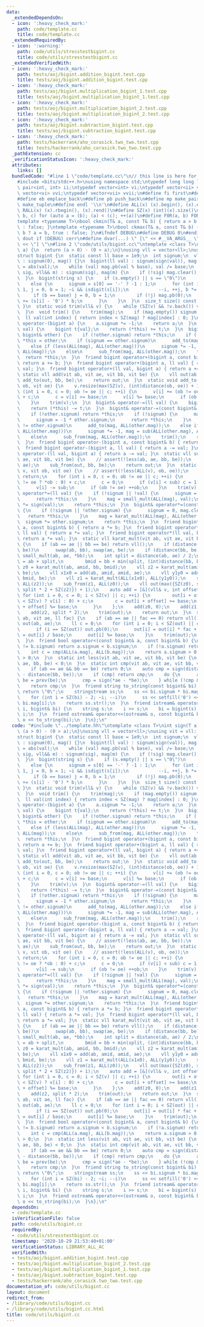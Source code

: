 ```yaml
---
data:
  _extendedDependsOn:
  - icon: ':heavy_check_mark:'
    path: code/template.cc
    title: code/template.cc
  _extendedRequiredBy:
  - icon: ':warning:'
    path: code/utils/stresstestbigint.cc
    title: code/utils/stresstestbigint.cc
  _extendedVerifiedWith:
  - icon: ':heavy_check_mark:'
    path: tests/aoj/bigint.addition_bigint.test.cpp
    title: tests/aoj/bigint.addition_bigint.test.cpp
  - icon: ':heavy_check_mark:'
    path: tests/aoj/bigint.multiplication_bigint_1.test.cpp
    title: tests/aoj/bigint.multiplication_bigint_1.test.cpp
  - icon: ':heavy_check_mark:'
    path: tests/aoj/bigint.multiplication_bigint_2.test.cpp
    title: tests/aoj/bigint.multiplication_bigint_2.test.cpp
  - icon: ':heavy_check_mark:'
    path: tests/aoj/bigint.subtraction_bigint.test.cpp
    title: tests/aoj/bigint.subtraction_bigint.test.cpp
  - icon: ':heavy_check_mark:'
    path: tests/hackerrank/aho_corasick.two_two.test.cpp
    title: tests/hackerrank/aho_corasick.two_two.test.cpp
  _pathExtension: cc
  _verificationStatusIcon: ':heavy_check_mark:'
  attributes:
    links: []
  bundledCode: "#line 1 \"code/template.cc\"\n// this line is here for a reason\n\
    #include <bits/stdc++.h>\nusing namespace std;\ntypedef long long ll;\ntypedef\
    \ pair<int, int> ii;\ntypedef vector<int> vi;\ntypedef vector<ii> vii;\ntypedef\
    \ vector<vi> vvi;\ntypedef vector<vii> vvii;\n#define fi first\n#define se second\n\
    #define eb emplace_back\n#define pb push_back\n#define mp make_pair\n#define mt\
    \ make_tuple\n#define endl '\\n'\n#define ALL(x) (x).begin(), (x).end()\n#define\
    \ RALL(x) (x).rbegin(), (x).rend()\n#define SZ(x) (int)(x).size()\n#define FOR(a,\
    \ b, c) for (auto a = (b); (a) < (c); ++(a))\n#define F0R(a, b) FOR (a, 0, (b))\n\
    template <typename T>\nbool ckmin(T& a, const T& b) { return a > b ? a = b, true\
    \ : false; }\ntemplate <typename T>\nbool ckmax(T& a, const T& b) { return a <\
    \ b ? a = b, true : false; }\n#ifndef DEBUG\n#define DEBUG 0\n#endif\n#define\
    \ dout if (DEBUG) cerr\n#define dvar(...) \" [\" << #__VA_ARGS__ \": \" << (__VA_ARGS__)\
    \ << \"] \"\n#line 2 \"code/utils/bigint.cc\"\ntemplate <class T>\nint sign(T\
    \ a) {\n  return (a > 0) - (0 > a);\n}\nusing vll = vector<ll>;\nusing vit = vll::const_iterator;\n\
    struct bigint {\n  static const ll base = 1e9;\n  int signum;\n  vll mag;\n  bigint()\
    \ : signum(0), mag() {}\n  bigint(ll val) : signum(sign(val)), mag() {\n    val\
    \ = abs(val);\n    while (val) mag.pb(val % base), val /= base;\n  }\n  bigint(int\
    \ sig, vll&& m) : signum(sig), mag(m) {\n    if (!sig) mag.clear();\n    trim();\n\
    \  }\n  bigint(string s) {\n    if (s.empty() || s == \"0\")\n      signum = 0;\n\
    \    else {\n      signum = s[0] == '-' ? -1 : 1;\n      for (int i = SZ(s) -\
    \ 1, j = 0, b = 1; ~i && isdigit(s[i]);\n           --i, ++j, b *= 10) {\n   \
    \     if (b == base) j = 0, b = 1;\n        if (!j) mag.pb(0);\n        mag.back()\
    \ += (s[i] - '0') * b;\n      }\n    }\n  }\n  size_t size() const { return mag.size();\
    \ }\n  static void trim(vll& v) {\n    while (SZ(v) && !v.back()) v.pop_back();\n\
    \  }\n  void trim() {\n    trim(mag);\n    if (mag.empty()) signum = 0;\n  }\n\
    \  ll val(int index) { return index < SZ(mag) ? mag[index] : 0; }\n  friend bigint\
    \ operator-(bigint a) {\n    a.signum *= -1;\n    return a;\n  }\n  bigint& operator+=(ll\
    \ val) {\n    bigint t{val};\n    return (*this) += t;\n  }\n  bigint& operator+=(const\
    \ bigint& other) {\n    if (!other.signum) return *this;\n    if (!signum) return\
    \ *this = other;\n    if (signum == other.signum)\n      add_to(mag, ALL(other.mag));\n\
    \    else if (less(ALL(mag), ALL(other.mag)))\n      signum *= -1, mag = sub(ALL(other.mag),\
    \ ALL(mag));\n    else\n      sub_from(mag, ALL(other.mag));\n    trim();\n  \
    \  return *this;\n  }\n  friend bigint operator+(bigint a, const bigint& b) {\
    \ return a += b; }\n  friend bigint operator+(bigint a, ll val) { return a +=\
    \ val; }\n  friend bigint operator+(ll val, bigint a) { return a += val; }\n \
    \ static vll add(vit ab, vit ae, vit bb, vit be) {\n    vll out(ab, ae);\n   \
    \ add_to(out, bb, be);\n    return out;\n  }\n  static void add_to(vll& v, vit\
    \ ob, vit oe) {\n    v.resize(max(SZ(v), (int)distance(ob, oe)) + 1);\n    for\
    \ (int i = 0, c = 0; ob != oe || c; ++i) {\n      v[i] += (ob != oe ? *ob : 0)\
    \ + c;\n      c = v[i] >= base;\n      v[i] %= base;\n      if (ob != oe) ++ob;\n\
    \    }\n    trim(v);\n  }\n  bigint& operator-=(ll val) {\n    bigint t{val};\n\
    \    return (*this) -= t;\n  }\n  bigint& operator-=(const bigint& other) {\n\
    \    if (!other.signum) return *this;\n    if (!signum) {\n      mag = other.mag;\n\
    \      signum = -1 * other.signum;\n      return *this;\n    }\n    if (signum\
    \ != other.signum)\n      add_to(mag, ALL(other.mag));\n    else if (less(ALL(mag),\
    \ ALL(other.mag)))\n      signum *= -1, mag = sub(ALL(other.mag), ALL(mag));\n\
    \    else\n      sub_from(mag, ALL(other.mag));\n    trim();\n    return *this;\n\
    \  }\n  friend bigint operator-(bigint a, const bigint& b) { return a -= b; }\n\
    \  friend bigint operator-(bigint a, ll val) { return a -= val; }\n  friend bigint\
    \ operator-(ll val, bigint a) { return a -= val; }\n  static vll sub(vit ab, vit\
    \ ae, vit bb, vit be) {\n    // assert(!less(ab, ae, bb, be));\n    vll out(ab,\
    \ ae);\n    sub_from(out, bb, be);\n    return out;\n  }\n  static void sub_from(vll&\
    \ v, vit ob, vit oe) {\n    // assert(!less(ALL(v), ob, oe));\n    if (ob == oe)\
    \ return;\n    for (int i = 0, c = 0; ob != oe || c; ++i) {\n      ll sub = (ob\
    \ != oe ? *ob : 0) + c;\n      c = 0;\n      if (v[i] < sub) c = 1, v[i] += base;\n\
    \      v[i] -= sub;\n      if (ob != oe) ++ob;\n    }\n    trim(v);\n  }\n  bigint&\
    \ operator*=(ll val) {\n    if (!signum || !val) {\n      signum = 0, mag.clear();\n\
    \      return *this;\n    }\n    mag = small_mult(ALL(mag), val);\n    signum\
    \ *= sign(val);\n    return *this;\n  }\n  bigint& operator*=(const bigint& other)\
    \ {\n    if (!signum || !other.signum) {\n      signum = 0, mag.clear();\n   \
    \   return *this;\n    }\n    mag = karat_mult(ALL(mag), ALL(other.mag));\n  \
    \  signum *= other.signum;\n    return *this;\n  }\n  friend bigint operator*(bigint\
    \ a, const bigint& b) { return a *= b; }\n  friend bigint operator*(bigint a,\
    \ ll val) { return a *= val; }\n  friend bigint operator*(ll val, bigint a) {\
    \ return a *= val; }\n  static vll karat_mult(vit ab, vit ae, vit bb, vit be)\
    \ {\n    if (ab == ae || bb == be) return vll();\n    if (distance(ab, ae) < distance(bb,\
    \ be))\n      swap(ab, bb), swap(ae, be);\n    if (distance(bb, be) == 1) return\
    \ small_mult(ab, ae, *bb);\n    int split = distance(ab, ae) / 2;\n    vit amid\
    \ = ab + split,\n        bmid = bb + min(split, (int)distance(bb, be));\n    vll\
    \ z0 = karat_mult(ab, amid, bb, bmid);\n    vll z2 = karat_mult(amid, ae, bmid,\
    \ be);\n    vll x1x0 = add(ab, amid, amid, ae);\n    vll y1y0 = add(bb, bmid,\
    \ bmid, be);\n    vll z1 = karat_mult(ALL(x1x0), ALL(y1y0));\n    sub_from(z1,\
    \ ALL(z2));\n    sub_from(z1, ALL(z0));\n    vll out(max({SZ(z0), split + SZ(z1),\
    \ split * 2 + SZ(z2)}) + 1);\n    auto add = [&](vll& v, int offset) {\n     \
    \ for (int i = 0, c = 0; i < SZ(v) || c; ++i) {\n        out[i + offset] += (i\
    \ < SZ(v) ? v[i] : 0) + c;\n        c = out[i + offset] >= base;\n        out[i\
    \ + offset] %= base;\n      }\n    };\n    add(z0, 0);\n    add(z1, split);\n\
    \    add(z2, split * 2);\n    trim(out);\n    return out;\n  }\n  static vll small_mult(vit\
    \ ab, vit ae, ll fac) {\n    if (ab == ae || fac == 0) return vll();\n    vll\
    \ out(ab, ae);\n    ll c = 0;\n    for (int i = 0; i < SZ(out) || c; ++i) {\n\
    \      if (i == SZ(out)) out.pb(0);\n      out[i] = out[i] * fac + c;\n      c\
    \ = out[i] / base;\n      out[i] %= base;\n    }\n    trim(out);\n    return out;\n\
    \  }\n  friend bool operator<(const bigint& a, const bigint& b) {\n    if (a.signum\
    \ != b.signum) return a.signum < b.signum;\n    if (!a.signum) return false;\n\
    \    int c = cmp(ALL(a.mag), ALL(b.mag));\n    return a.signum > 0 ? c < 0 : c\
    \ > 0;\n  }\n  static int less(vit ab, vit ae, vit bb, vit be) {\n    return cmp(ab,\
    \ ae, bb, be) < 0;\n  }\n  static int cmp(vit ab, vit ae, vit bb, vit be) {\n\
    \    if (ab == ae && bb == be) return 0;\n    auto cmp = sign(distance(ab, ae)\
    \ - distance(bb, be));\n    if (cmp) return cmp;\n    do {\n      ae = prev(ae),\
    \ be = prev(be);\n      cmp = sign(*ae - *be);\n    } while (!cmp && ae != ab);\n\
    \    return cmp;\n  }\n  friend string to_string(const bigint& bi) {\n    if (!bi.signum)\
    \ return \"0\";\n    stringstream ss;\n    ss << bi.signum * bi.mag.back();\n\
    \    for (int i = SZ(bi) - 2; ~i; --i)\n      ss << setfill('0') << setw(9) <<\
    \ bi.mag[i];\n    return ss.str();\n  }\n  friend istream& operator>>(istream&\
    \ i, bigint& bi) {\n    string s;\n    i >> s;\n    bi = bigint(s);\n    return\
    \ i;\n  }\n  friend ostream& operator<<(ostream& o, const bigint& bi) {\n    return\
    \ o << to_string(bi);\n  }\n};\n"
  code: "#include \"../template.hh\"\ntemplate <class T>\nint sign(T a) {\n  return\
    \ (a > 0) - (0 > a);\n}\nusing vll = vector<ll>;\nusing vit = vll::const_iterator;\n\
    struct bigint {\n  static const ll base = 1e9;\n  int signum;\n  vll mag;\n  bigint()\
    \ : signum(0), mag() {}\n  bigint(ll val) : signum(sign(val)), mag() {\n    val\
    \ = abs(val);\n    while (val) mag.pb(val % base), val /= base;\n  }\n  bigint(int\
    \ sig, vll&& m) : signum(sig), mag(m) {\n    if (!sig) mag.clear();\n    trim();\n\
    \  }\n  bigint(string s) {\n    if (s.empty() || s == \"0\")\n      signum = 0;\n\
    \    else {\n      signum = s[0] == '-' ? -1 : 1;\n      for (int i = SZ(s) -\
    \ 1, j = 0, b = 1; ~i && isdigit(s[i]);\n           --i, ++j, b *= 10) {\n   \
    \     if (b == base) j = 0, b = 1;\n        if (!j) mag.pb(0);\n        mag.back()\
    \ += (s[i] - '0') * b;\n      }\n    }\n  }\n  size_t size() const { return mag.size();\
    \ }\n  static void trim(vll& v) {\n    while (SZ(v) && !v.back()) v.pop_back();\n\
    \  }\n  void trim() {\n    trim(mag);\n    if (mag.empty()) signum = 0;\n  }\n\
    \  ll val(int index) { return index < SZ(mag) ? mag[index] : 0; }\n  friend bigint\
    \ operator-(bigint a) {\n    a.signum *= -1;\n    return a;\n  }\n  bigint& operator+=(ll\
    \ val) {\n    bigint t{val};\n    return (*this) += t;\n  }\n  bigint& operator+=(const\
    \ bigint& other) {\n    if (!other.signum) return *this;\n    if (!signum) return\
    \ *this = other;\n    if (signum == other.signum)\n      add_to(mag, ALL(other.mag));\n\
    \    else if (less(ALL(mag), ALL(other.mag)))\n      signum *= -1, mag = sub(ALL(other.mag),\
    \ ALL(mag));\n    else\n      sub_from(mag, ALL(other.mag));\n    trim();\n  \
    \  return *this;\n  }\n  friend bigint operator+(bigint a, const bigint& b) {\
    \ return a += b; }\n  friend bigint operator+(bigint a, ll val) { return a +=\
    \ val; }\n  friend bigint operator+(ll val, bigint a) { return a += val; }\n \
    \ static vll add(vit ab, vit ae, vit bb, vit be) {\n    vll out(ab, ae);\n   \
    \ add_to(out, bb, be);\n    return out;\n  }\n  static void add_to(vll& v, vit\
    \ ob, vit oe) {\n    v.resize(max(SZ(v), (int)distance(ob, oe)) + 1);\n    for\
    \ (int i = 0, c = 0; ob != oe || c; ++i) {\n      v[i] += (ob != oe ? *ob : 0)\
    \ + c;\n      c = v[i] >= base;\n      v[i] %= base;\n      if (ob != oe) ++ob;\n\
    \    }\n    trim(v);\n  }\n  bigint& operator-=(ll val) {\n    bigint t{val};\n\
    \    return (*this) -= t;\n  }\n  bigint& operator-=(const bigint& other) {\n\
    \    if (!other.signum) return *this;\n    if (!signum) {\n      mag = other.mag;\n\
    \      signum = -1 * other.signum;\n      return *this;\n    }\n    if (signum\
    \ != other.signum)\n      add_to(mag, ALL(other.mag));\n    else if (less(ALL(mag),\
    \ ALL(other.mag)))\n      signum *= -1, mag = sub(ALL(other.mag), ALL(mag));\n\
    \    else\n      sub_from(mag, ALL(other.mag));\n    trim();\n    return *this;\n\
    \  }\n  friend bigint operator-(bigint a, const bigint& b) { return a -= b; }\n\
    \  friend bigint operator-(bigint a, ll val) { return a -= val; }\n  friend bigint\
    \ operator-(ll val, bigint a) { return a -= val; }\n  static vll sub(vit ab, vit\
    \ ae, vit bb, vit be) {\n    // assert(!less(ab, ae, bb, be));\n    vll out(ab,\
    \ ae);\n    sub_from(out, bb, be);\n    return out;\n  }\n  static void sub_from(vll&\
    \ v, vit ob, vit oe) {\n    // assert(!less(ALL(v), ob, oe));\n    if (ob == oe)\
    \ return;\n    for (int i = 0, c = 0; ob != oe || c; ++i) {\n      ll sub = (ob\
    \ != oe ? *ob : 0) + c;\n      c = 0;\n      if (v[i] < sub) c = 1, v[i] += base;\n\
    \      v[i] -= sub;\n      if (ob != oe) ++ob;\n    }\n    trim(v);\n  }\n  bigint&\
    \ operator*=(ll val) {\n    if (!signum || !val) {\n      signum = 0, mag.clear();\n\
    \      return *this;\n    }\n    mag = small_mult(ALL(mag), val);\n    signum\
    \ *= sign(val);\n    return *this;\n  }\n  bigint& operator*=(const bigint& other)\
    \ {\n    if (!signum || !other.signum) {\n      signum = 0, mag.clear();\n   \
    \   return *this;\n    }\n    mag = karat_mult(ALL(mag), ALL(other.mag));\n  \
    \  signum *= other.signum;\n    return *this;\n  }\n  friend bigint operator*(bigint\
    \ a, const bigint& b) { return a *= b; }\n  friend bigint operator*(bigint a,\
    \ ll val) { return a *= val; }\n  friend bigint operator*(ll val, bigint a) {\
    \ return a *= val; }\n  static vll karat_mult(vit ab, vit ae, vit bb, vit be)\
    \ {\n    if (ab == ae || bb == be) return vll();\n    if (distance(ab, ae) < distance(bb,\
    \ be))\n      swap(ab, bb), swap(ae, be);\n    if (distance(bb, be) == 1) return\
    \ small_mult(ab, ae, *bb);\n    int split = distance(ab, ae) / 2;\n    vit amid\
    \ = ab + split,\n        bmid = bb + min(split, (int)distance(bb, be));\n    vll\
    \ z0 = karat_mult(ab, amid, bb, bmid);\n    vll z2 = karat_mult(amid, ae, bmid,\
    \ be);\n    vll x1x0 = add(ab, amid, amid, ae);\n    vll y1y0 = add(bb, bmid,\
    \ bmid, be);\n    vll z1 = karat_mult(ALL(x1x0), ALL(y1y0));\n    sub_from(z1,\
    \ ALL(z2));\n    sub_from(z1, ALL(z0));\n    vll out(max({SZ(z0), split + SZ(z1),\
    \ split * 2 + SZ(z2)}) + 1);\n    auto add = [&](vll& v, int offset) {\n     \
    \ for (int i = 0, c = 0; i < SZ(v) || c; ++i) {\n        out[i + offset] += (i\
    \ < SZ(v) ? v[i] : 0) + c;\n        c = out[i + offset] >= base;\n        out[i\
    \ + offset] %= base;\n      }\n    };\n    add(z0, 0);\n    add(z1, split);\n\
    \    add(z2, split * 2);\n    trim(out);\n    return out;\n  }\n  static vll small_mult(vit\
    \ ab, vit ae, ll fac) {\n    if (ab == ae || fac == 0) return vll();\n    vll\
    \ out(ab, ae);\n    ll c = 0;\n    for (int i = 0; i < SZ(out) || c; ++i) {\n\
    \      if (i == SZ(out)) out.pb(0);\n      out[i] = out[i] * fac + c;\n      c\
    \ = out[i] / base;\n      out[i] %= base;\n    }\n    trim(out);\n    return out;\n\
    \  }\n  friend bool operator<(const bigint& a, const bigint& b) {\n    if (a.signum\
    \ != b.signum) return a.signum < b.signum;\n    if (!a.signum) return false;\n\
    \    int c = cmp(ALL(a.mag), ALL(b.mag));\n    return a.signum > 0 ? c < 0 : c\
    \ > 0;\n  }\n  static int less(vit ab, vit ae, vit bb, vit be) {\n    return cmp(ab,\
    \ ae, bb, be) < 0;\n  }\n  static int cmp(vit ab, vit ae, vit bb, vit be) {\n\
    \    if (ab == ae && bb == be) return 0;\n    auto cmp = sign(distance(ab, ae)\
    \ - distance(bb, be));\n    if (cmp) return cmp;\n    do {\n      ae = prev(ae),\
    \ be = prev(be);\n      cmp = sign(*ae - *be);\n    } while (!cmp && ae != ab);\n\
    \    return cmp;\n  }\n  friend string to_string(const bigint& bi) {\n    if (!bi.signum)\
    \ return \"0\";\n    stringstream ss;\n    ss << bi.signum * bi.mag.back();\n\
    \    for (int i = SZ(bi) - 2; ~i; --i)\n      ss << setfill('0') << setw(9) <<\
    \ bi.mag[i];\n    return ss.str();\n  }\n  friend istream& operator>>(istream&\
    \ i, bigint& bi) {\n    string s;\n    i >> s;\n    bi = bigint(s);\n    return\
    \ i;\n  }\n  friend ostream& operator<<(ostream& o, const bigint& bi) {\n    return\
    \ o << to_string(bi);\n  }\n};\n"
  dependsOn:
  - code/template.cc
  isVerificationFile: false
  path: code/utils/bigint.cc
  requiredBy:
  - code/utils/stresstestbigint.cc
  timestamp: '2020-10-29 21:53:40+01:00'
  verificationStatus: LIBRARY_ALL_AC
  verifiedWith:
  - tests/aoj/bigint.addition_bigint.test.cpp
  - tests/aoj/bigint.multiplication_bigint_2.test.cpp
  - tests/aoj/bigint.multiplication_bigint_1.test.cpp
  - tests/aoj/bigint.subtraction_bigint.test.cpp
  - tests/hackerrank/aho_corasick.two_two.test.cpp
documentation_of: code/utils/bigint.cc
layout: document
redirect_from:
- /library/code/utils/bigint.cc
- /library/code/utils/bigint.cc.html
title: code/utils/bigint.cc
---
```

